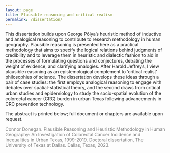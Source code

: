 ```yaml
---
layout: page
title: Plausible reasoning and critical realism
permalink: /dissertation/
---
```


This dissertation builds upon George Pólya’s heuristic method of inductive and analogical reasoning to contribute to research methodology in human geography. Plausible reasoning is presented here as a practical methodology that aims to specify the logical relations behind judgments of credibility and to leverage them in heuristic and dialectic fashion to aid in the processes of formulating questions and conjectures, debating the weight of evidence, and clarifying analogies. After Harold Jeffreys, I view plausible reasoning as an epistemological complement to ‘critical realist’ philosophies of science. The dissertation develops these ideas through a pair of case studies: the first employs analogical reasoning to engage with debates over spatial-statistical theory, and the second draws from critical urban studies and epidemiology to study the socio-spatial evolution of the colorectal cancer (CRC) burden in urban Texas following advancements in CRC prevention technology. 

The abstract is printed below; full document or chapters are available upon request.

<p style="color:Gray">Connor Donegan. Plausible Reasoning and Heuristic Methodology in Human Geography: An Investigation of Colorectal Cancer Incidence and Inequalities in Urban Texas, 1999-2019. Doctoral dissertation, The University of Texas at Dallas. Dallas, Texas, 2023. </p>
<object data="../assets/Abstract.pdf" width="900" height="650" type='application/pdf'></object>


